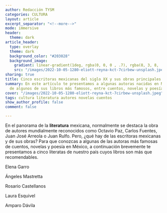 ```yaml
---
author: Redacción TYSM
categories: CULTURA
layout: article
excerpt_separator: "<!--more-->"
mode: immersive
header:
  theme: dark
article_header:
  type: overlay
  theme: dark
  background_color: "#203028"
  background_image:
    gradient: linear-gradient(1deg, rgba(0, 0, 0 , .7), rgba(8, 3, 8, .9))
    src: "/images/2022-10-05-1280-eliott-reyna-kct-7cirbew-unsplash.jpeg"
sharing: true
title: Cinco escritoras mexicanas del siglo XX y sus obras principales
summary: En este artículo te presentamos a algunas autoras nacidas en México, además
  de algunos de sus libros más famosos, entre cuentos, novelas y poesía…
cover: "/images/2022-10-05-1280-eliott-reyna-kct-7cirbew-unsplash.jpeg"
tags: cultura literatura autores novelas cuentos
show_author_profile: false
comment: false

---
```

En el panorama de la **literatura** mexicana, normalmente se destaca la obra de autores mundialmente reconocidos como Octavio Paz, Carlos Fuentes, Juan José Arreola o Juan Rulfo. Pero, ¿qué hay de las escritoras mexicanas y de sus obras? Para que conozcas a algunas de las autoras más famosas de cuentos, novelas y poesía en México, a continuación brevemente te presentamos a cinco literatas de nuestro país cuyos libros son más que recomendables.

Elena Garro

Ángeles Mastretta

Rosario Castellanos

Laura Esquivel

Amparo Dávila